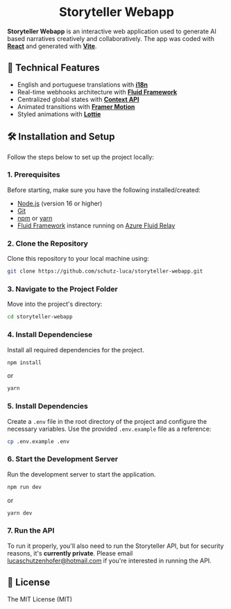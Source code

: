 <h1 align="center">Storyteller Webapp</h1>

**Storyteller Webapp** is an interactive web application used to generate AI based narratives creatively and collaboratively. The app was coded with **[React](https://react.dev/)** and generated with **[Vite](https://vite.dev/)**.

## 🚀 Technical Features
- English and portuguese translations with **[i18n](https://www.i18next.com/)**
- Real-time webhooks architecture with **[Fluid Framework](https://fluidframework.com/)**
- Centralized global states with **[Context API](https://react.dev/reference/react/createContext)**
- Animated transitions with **[Framer Motion](https://motion.dev/)**
- Styled animations with **[Lottie](https://lottiefiles.com/)**

## 🛠️ Installation and Setup

Follow the steps below to set up the project locally:

### 1. Prerequisites
Before starting, make sure you have the following installed/created:
- [Node.js](https://nodejs.org/) (version 16 or higher)
- [Git](https://git-scm.com/)
- [npm](https://www.npmjs.com/) or [yarn](https://yarnpkg.com/)
- [Fluid Framework](https://fluidframework.com/) instance running on [Azure Fluid Relay](https://azure.microsoft.com/en-us/products/fluid-relay)

### 2. Clone the Repository
Clone this repository to your local machine using:

```bash
git clone https://github.com/schutz-luca/storyteller-webapp.git
```

### 3. Navigate to the Project Folder
Move into the project's directory:

```bash
cd storyteller-webapp
```

### 4. Install Dependenciese
Install all required dependencies for the project.

```bash
npm install
```

or

```bash
yarn
```

### 5. Install Dependencies
Create a `.env` file in the root directory of the project and configure the necessary variables. Use the provided `.env.example` file as a reference:

```bash
cp .env.example .env
```

### 6. Start the Development Server
Run the development server to start the application.

```bash
npm run dev
```

or

```bash
yarn dev
```

### 7. Run the API
To run it properly, you'll also need to run the Storyteller API, but for security reasons, it's **currently private**. Please email lucaschutzenhofer@hotmail.com if you're interested in running the API.

## 📄 License

The MIT License (MIT)
